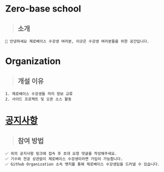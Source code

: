 # Zero-base school

> ## 소개 

    🎉 안녕하세요 제로베이스 수강생 여러분, 이곳은 수강생 여러분들을 위한 공간입니다.




# Organization

> ## 개설 이유  
  
    1. 제로베이스 수강생들 끼리 정보 교류
    2. 사이드 프로젝트 및 오픈 소스 활동

# [공지사항](https://github.com/zero-base-school/.github/discussions/2)

> ## 참여 방법 
  
    ✅ 위의 공지사항 링크에 접속 후 초대 요청 댓글을 작성해주세요.
    ✅ 기수와 전공 상관없이 제로베이스 수강생이라면 가입이 가능합니다.
    ✅ Github Organization 소속 뱃지를 통해 제로베이스 수강생임을 드러낼 수 있습니다.


